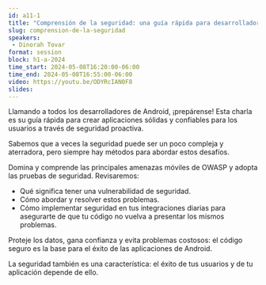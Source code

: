 ```yaml
---
id: a11-1
title: "Comprensión de la seguridad: una guía rápida para desarrolladores de Android"
slug: comprension-de-la-seguridad
speakers:
 - Dinorah Tovar
format: session
block: h1-a-2024
time_start: 2024-05-08T16:20:00-06:00
time_end: 2024-05-08T16:55:00-06:00
video: https://youtu.be/ODYRcIAN0F8
slides:
---
```


Llamando a todos los desarrolladores de Android, ¡prepárense! Esta charla es su guía rápida para crear aplicaciones sólidas y confiables para los usuarios a través de seguridad proactiva.

Sabemos que a veces la seguridad puede ser un poco compleja y aterradora, pero siempre hay métodos para abordar estos desafíos.

Domina y comprende las principales amenazas móviles de OWASP y adopta las pruebas de seguridad. Revisaremos:

- Qué significa tener una vulnerabilidad de seguridad.
- Cómo abordar y resolver estos problemas.
- Cómo implementar seguridad en tus integraciones diarias para asegurarte de que tu código no vuelva a presentar los mismos problemas.

Proteje los datos, gana confianza y evita problemas costosos: el código seguro es la base para el éxito de las aplicaciones de Android.

La seguridad también es una característica: el éxito de tus usuarios y de tu aplicación depende de ello.